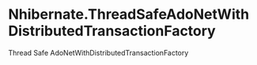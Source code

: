 # Nhibernate.ThreadSafeAdoNetWithDistributedTransactionFactory
Thread Safe AdoNetWithDistributedTransactionFactory
